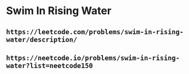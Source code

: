 # Swim In Rising Water

## `https://leetcode.com/problems/swim-in-rising-water/description/`

## `https://neetcode.io/problems/swim-in-rising-water?list=neetcode150`
